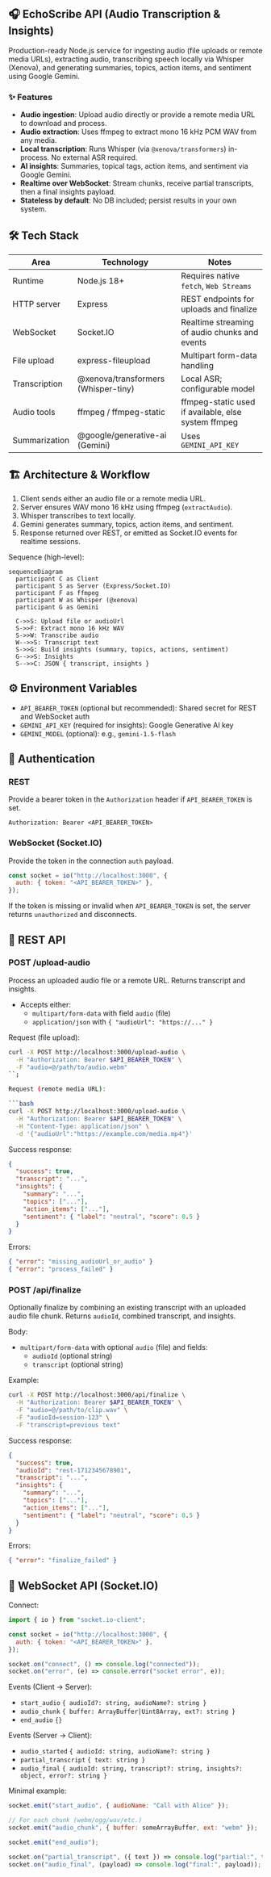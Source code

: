 ## 🎧 EchoScribe API (Audio Transcription & Insights)

Production-ready Node.js service for ingesting audio (file uploads or remote media URLs), extracting audio, transcribing speech locally via Whisper (Xenova), and generating summaries, topics, action items, and sentiment using Google Gemini.

### ✨ Features
- **Audio ingestion**: Upload audio directly or provide a remote media URL to download and process.
- **Audio extraction**: Uses ffmpeg to extract mono 16 kHz PCM WAV from any media.
- **Local transcription**: Runs Whisper (via `@xenova/transformers`) in-process. No external ASR required.
- **AI insights**: Summaries, topical tags, action items, and sentiment via Google Gemini.
- **Realtime over WebSocket**: Stream chunks, receive partial transcripts, then a final insights payload.
- **Stateless by default**: No DB included; persist results in your own system.

## 🛠️ Tech Stack

| Area | Technology | Notes |
| --- | --- | --- |
| Runtime | Node.js 18+ | Requires native `fetch`, `Web Streams` |
| HTTP server | Express | REST endpoints for uploads and finalize |
| WebSocket | Socket.IO | Realtime streaming of audio chunks and events |
| File upload | express-fileupload | Multipart form-data handling |
| Transcription | @xenova/transformers (Whisper-tiny) | Local ASR; configurable model |
| Audio tools | ffmpeg / ffmpeg-static | ffmpeg-static used if available, else system ffmpeg |
| Summarization | @google/generative-ai (Gemini) | Uses `GEMINI_API_KEY` |

## 🏗️ Architecture & Workflow

1) Client sends either an audio file or a remote media URL.
2) Server ensures WAV mono 16 kHz using ffmpeg (`extractAudio`).
3) Whisper transcribes to text locally.
4) Gemini generates summary, topics, action items, and sentiment.
5) Response returned over REST, or emitted as Socket.IO events for realtime sessions.

Sequence (high-level):

```mermaid
sequenceDiagram
  participant C as Client
  participant S as Server (Express/Socket.IO)
  participant F as ffmpeg
  participant W as Whisper (@xenova)
  participant G as Gemini

  C->>S: Upload file or audioUrl
  S->>F: Extract mono 16 kHz WAV
  S->>W: Transcribe audio
  W-->>S: Transcript text
  S->>G: Build insights (summary, topics, actions, sentiment)
  G-->>S: Insights
  S-->>C: JSON { transcript, insights }
```

## ⚙️ Environment Variables

- `API_BEARER_TOKEN` (optional but recommended): Shared secret for REST and WebSocket auth
- `GEMINI_API_KEY` (required for insights): Google Generative AI key
- `GEMINI_MODEL` (optional): e.g., `gemini-1.5-flash`

## 🔐 Authentication

### REST
Provide a bearer token in the `Authorization` header if `API_BEARER_TOKEN` is set.

```
Authorization: Bearer <API_BEARER_TOKEN>
```

### WebSocket (Socket.IO)
Provide the token in the connection `auth` payload.

```js
const socket = io("http://localhost:3000", {
  auth: { token: "<API_BEARER_TOKEN>" },
});
```

If the token is missing or invalid when `API_BEARER_TOKEN` is set, the server returns `unauthorized` and disconnects.

## 📡 REST API

### POST /upload-audio
Process an uploaded audio file or a remote URL. Returns transcript and insights.

- Accepts either:
  - `multipart/form-data` with field `audio` (file)
  - `application/json` with `{ "audioUrl": "https://..." }`

Request (file upload):

```bash
curl -X POST http://localhost:3000/upload-audio \
  -H "Authorization: Bearer $API_BEARER_TOKEN" \
  -F "audio=@/path/to/audio.webm"
``;

Request (remote media URL):

```bash
curl -X POST http://localhost:3000/upload-audio \
  -H "Authorization: Bearer $API_BEARER_TOKEN" \
  -H "Content-Type: application/json" \
  -d '{"audioUrl":"https://example.com/media.mp4"}'
```

Success response:

```json
{
  "success": true,
  "transcript": "...",
  "insights": {
    "summary": "...",
    "topics": ["..."],
    "action_items": ["..."],
    "sentiment": { "label": "neutral", "score": 0.5 }
  }
}
```

Errors:

```json
{ "error": "missing_audioUrl_or_audio" }
{ "error": "process_failed" }
```

### POST /api/finalize
Optionally finalize by combining an existing transcript with an uploaded audio file chunk. Returns `audioId`, combined transcript, and insights.

Body:

- `multipart/form-data` with optional `audio` (file) and fields:
  - `audioId` (optional string)
  - `transcript` (optional string)

Example:

```bash
curl -X POST http://localhost:3000/api/finalize \
  -H "Authorization: Bearer $API_BEARER_TOKEN" \
  -F "audio=@/path/to/clip.wav" \
  -F "audioId=session-123" \
  -F "transcript=previous text"
```

Success response:

```json
{
  "success": true,
  "audioId": "rest-1712345678901",
  "transcript": "...",
  "insights": {
    "summary": "...",
    "topics": ["..."],
    "action_items": ["..."],
    "sentiment": { "label": "neutral", "score": 0.5 }
  }
}
```

Errors:

```json
{ "error": "finalize_failed" }
```

## 🔌 WebSocket API (Socket.IO)

Connect:

```js
import { io } from "socket.io-client";

const socket = io("http://localhost:3000", {
  auth: { token: "<API_BEARER_TOKEN>" },
});

socket.on("connect", () => console.log("connected"));
socket.on("error", (e) => console.error("socket error", e));
```

Events (Client -> Server):

- `start_audio` `{ audioId?: string, audioName?: string }`
- `audio_chunk` `{ buffer: ArrayBuffer|Uint8Array, ext?: string }`
- `end_audio` `{}`

Events (Server -> Client):

- `audio_started` `{ audioId: string, audioName?: string }`
- `partial_transcript` `{ text: string }`
- `audio_final` `{ audioId: string, transcript?: string, insights?: object, error?: string }`

Minimal example:

```js
socket.emit("start_audio", { audioName: "Call with Alice" });

// For each chunk (webm/ogg/wav/etc.)
socket.emit("audio_chunk", { buffer: someArrayBuffer, ext: "webm" });

socket.emit("end_audio");

socket.on("partial_transcript", ({ text }) => console.log("partial:", text));
socket.on("audio_final", (payload) => console.log("final:", payload));
```